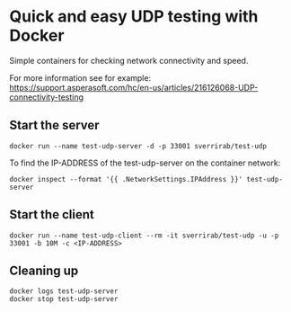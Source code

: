 # Quick and easy UDP testing with Docker

Simple containers for checking network connectivity and speed.

For more information see for example: https://support.asperasoft.com/hc/en-us/articles/216126068-UDP-connectivity-testing


## Start the server

```
docker run --name test-udp-server -d -p 33001 sverrirab/test-udp
```

To find the IP-ADDRESS of the test-udp-server on the container network:

```
docker inspect --format '{{ .NetworkSettings.IPAddress }}' test-udp-server
```

## Start the client

```
docker run --name test-udp-client --rm -it sverrirab/test-udp -u -p 33001 -b 10M -c <IP-ADDRESS>
```

## Cleaning up

```
docker logs test-udp-server
docker stop test-udp-server
```